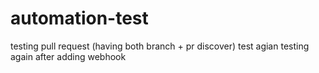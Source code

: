 # automation-test
testing pull request (having both branch + pr discover)
test agian
testing again after adding webhook
